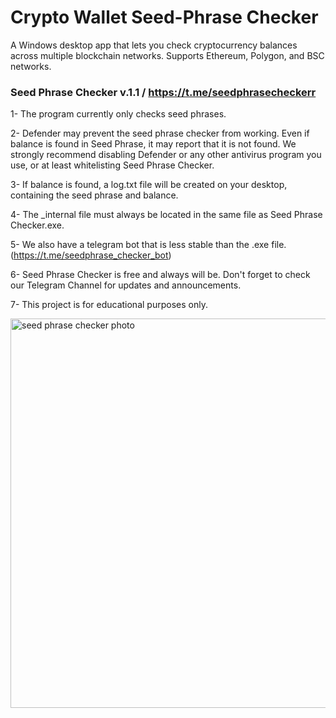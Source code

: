 # Crypto Wallet Seed-Phrase Checker
A Windows desktop app that lets you check cryptocurrency balances across multiple blockchain networks. Supports Ethereum, Polygon, and BSC networks.

### Seed Phrase Checker v.1.1 / https://t.me/seedphrasecheckerr

1- The program currently only checks seed phrases.

2- Defender may prevent the seed phrase checker from working. Even if balance is found in Seed Phrase, it may report that it is not found. We strongly recommend disabling Defender or any other antivirus program you use, or at least whitelisting Seed Phrase Checker.

3- If balance is found, a log.txt file will be created on your desktop, containing the seed phrase and balance.

4- The _internal file must always be located in the same file as Seed Phrase Checker.exe.

5- We also have a telegram bot that is less stable than the .exe file. (https://t.me/seedphrase_checker_bot)

6- Seed Phrase Checker is free and always will be. Don't forget to check our Telegram Channel for updates and announcements.

7- This project is for educational purposes only.


<img width="870" height="623" alt="seed phrase checker photo" src="https://github.com/user-attachments/assets/7e36accc-0acf-4fd4-aad5-206117ac3b96" />
